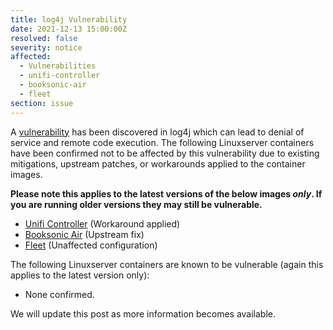 ```yaml
---
title: log4j Vulnerability
date: 2021-12-13 15:00:00Z
resolved: false
severity: notice
affected:
  - Vulnerabilities
  - unifi-controller
  - booksonic-air
  - fleet
section: issue
---
```


A [vulnerability](https://nvd.nist.gov/vuln/detail/CVE-2021-44228) has been discovered in log4j which can lead to denial of service and remote code execution. The following Linuxserver containers have been confirmed not to be affected by this vulnerability due to existing mitigations, upstream patches, or workarounds applied to the container images.

**Please note this applies to the latest versions of the below images *only*. If you are running older versions they may still be vulnerable.**

* [Unifi Controller](https://github.com/linuxserver/docker-unifi-controller) (Workaround applied)
* [Booksonic Air](https://github.com/linuxserver/docker-booksonic-air/) (Upstream fix)
* [Fleet](https://github.com/linuxserver/docker-fleet) (Unaffected configuration)

The following Linuxserver containers are known to be vulnerable (again this applies to the latest version only):

* None confirmed.

 We will update this post as more information becomes available.
